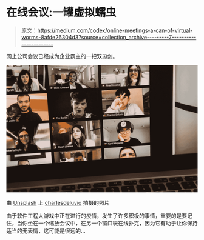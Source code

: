 # 在线会议:一罐虚拟蠕虫

> 原文：<https://medium.com/codex/online-meetings-a-can-of-virtual-worms-8afde26304d3?source=collection_archive---------7----------------------->

网上公司会议已经成为企业霸主的一把双刃剑。

![](img/3cc1783f210a3d71f1724ae7b6fde6f3.png)

由 [Unsplash](https://unsplash.com/s/photos/zoom-meeting?utm_source=unsplash&utm_medium=referral&utm_content=creditCopyText) 上 [charlesdeluvio](https://unsplash.com/@charlesdeluvio?utm_source=unsplash&utm_medium=referral&utm_content=creditCopyText) 拍摄的照片

由于软件工程大游戏中正在进行的疫情，发生了许多积极的事情，重要的是要记住，当你坐在一个缩放会议中，在另一个窗口玩在线扑克，因为它有助于让你保持适当的无表情，这可能是很远的…